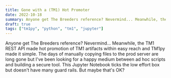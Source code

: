 ```yaml
---
title: Gone with a (TM1) Hot Promoter
date: 2022-10-18
summary: Anyone get The Breeders reference? Nevermind... Meanwhile, the TM1 REST API made hot promotion of TM1 artifacts within easy reach and TM1py made it simple. The days of manually copying files to the prod server are long gone but I've been looking for a happy medium between ad hoc scripts and building a secure tool. This Jupyter Notebook ticks the low effort box but doesn't have many guard rails. But maybe that's OK?
draft: true
tags: ["tm1py", "python", "tm1", "jupyter"]
---
```


Anyone get The Breeders reference? Nevermind... Meanwhile, the TM1 REST API made hot promotion of TM1 artifacts within easy reach and TM1py made it simple. The days of manually copying files to the prod server are long gone but I've been looking for a happy medium between ad hoc scripts and building a secure tool. This Jupyter Notebook ticks the low effort box but doesn't have many guard rails. But maybe that's OK?
